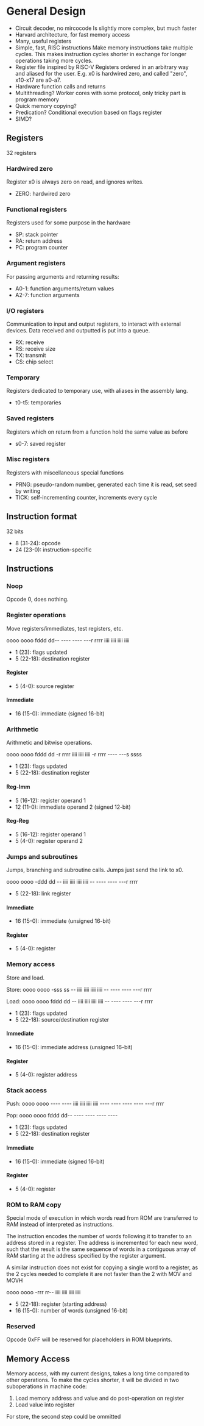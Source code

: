 # General Design

- Circuit decoder, no mircocode
    Is slightly more complex, but much faster
- Harvard architecture, for fast memory access
- Many, useful registers
- Simple, fast, RISC instructions
    Make memory instructions take multiple cycles. This makes instruction cycles shorter in exchange for longer operations taking more cycles.
- Register file inspired by RISC-V
    Registers ordered in an arbitrary way and aliased for the user. E.g. x0 is hardwired zero, and called "zero", x10-x17 are a0-a7.
- Hardware function calls and returns
- Multithreading?
    Worker cores with some protocol, only tricky part is program memory
- Quick memory copying?
- Predication?
    Conditional execution based on flags register
- SIMD?

## Registers
32 registers

### Hardwired zero
Register x0 is always zero on read, and ignores writes.
- ZERO: hardwired zero

### Functional registers
Registers used for some purpose in the hardware
- SP: stack pointer
- RA: return address
- PC: program counter

### Argument registers
For passing arguments and returning results:
- A0-1: function arguments/return values
- A2-7: function arguments

### I/O registers
Communication to input and output registers, to interact with external devices.
Data received and outputted is put into a queue.

- RX: receive
- RS: receive size
- TX: transmit
- CS: chip select

### Temporary
Registers dedicated to temporary use, with aliases in the assembly lang.
- t0-t5: temporaries

### Saved registers
Registers which on return from a function hold the same value as before
- s0-7: saved register

### Misc registers
Registers with miscellaneous special functions
- PRNG: pseudo-random number, generated each time it is read, set seed by writing
- TICK: self-incrementing counter, increments every cycle

## Instruction format
32 bits
- 8 (31-24): opcode
- 24 (23-0): instruction-specific

## Instructions

### Noop

Opcode 0, does nothing.

### Register operations
Move registers/immediates, test registers, etc.

oooo oooo fddd dd--
                    ---- ---- ---r rrrr
                    iiii iiii iiii iiii

- 1 (23): flags updated
- 5 (22-18): destination register

#### Register
- 5 (4-0): source register

#### Immediate
- 16 (15-0): immediate (signed 16-bit)

### Arithmetic
Arithmetic and bitwise operations.

oooo oooo fddd dd
                 -r rrrr iiii iiii iiii
                 -r rrrr ---- ---s ssss

- 1 (23): flags updated
- 5 (22-18): destination register

#### Reg-Imm
- 5 (16-12): register operand 1
- 12 (11-0): immediate operand 2 (signed 12-bit)

#### Reg-Reg
- 5 (16-12): register operand 1
- 5 (4-0): register operand 2

### Jumps and subroutines
Jumps, branching and subroutine calls. Jumps just send the link to x0.

oooo oooo -ddd dd
                 -- iiii iiii iiii iiii
                 -- ---- ---- ---r rrrr

- 5 (22-18): link register

#### Immediate
- 16 (15-0): immediate (unsigned 16-bit)

#### Register
- 5 (4-0): register

### Memory access
Store and load.

Store:
oooo oooo -sss ss
                 -- iiii iiii iiii iiii
                 -- ---- ---- ---r rrrr

Load:
oooo oooo fddd dd
                 -- iiii iiii iiii iiii
                 -- ---- ---- ---r rrrr

- 1 (23): flags updated
- 5 (22-18): source/destination register

#### Immediate
- 16 (15-0): immediate address (unsigned 16-bit)

#### Register
- 5 (4-0): register address

### Stack access

Push:
oooo oooo
          ---- ---- iiii iiii iiii iiii
          ---- ---- ---- ---- ---r rrrr

Pop:
oooo oooo fddd dd-- ---- ---- ---- ----

- 1 (23): flags updated
- 5 (22-18): destination register

#### Immediate
- 16 (15-0): immediate (signed 16-bit)

#### Register
- 5 (4-0): register

### ROM to RAM copy

Special mode of execution in which words read from ROM are transferred to RAM instead of interpreted as instructions.

The instruction encodes the number of words following it to transfer to an address stored in a register. The address is incremented for each new word, such that the result is the same sequence of words in a contiguous array of RAM starting at the address specified by the register argument.

A similar instruction does not exist for copying a single word to a register, as the 2 cycles needed to complete it are not faster than the 2 with MOV and MOVH

oooo oooo -rrr rr-- iiii iiii iiii iiii

- 5 (22-18): register (starting address)
- 16 (15-0): number of words (unsigned 16-bit)

### Reserved
Opcode 0xFF will be reserved for placeholders in ROM blueprints.

## Memory Access
Memory access, with my current designs, takes a long time compared to other operations. To make the cycles shorter, it will be divided in two suboperations in machine code:

1. Load memory address and value and do post-operation on register
2. Load value into register

For store, the second step could be ommitted
